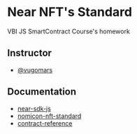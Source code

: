 
# Near NFT's Standard

VBI JS SmartContract Course's homework


## Instructor

- [@vugomars](https://github.com/vugomars)


## Documentation

- [near-sdk-js](https://github.com/near/near-sdk-js/blob/develop/examples/src/standard-nft/my-nft.ts)
- [nomicon-nft-standard](https://nomicon.io/Standards/Tokens/NonFungibleToken/Metadata)
- [contract-reference](https://github.com/vugomars/mint_nft_course-k10/tree/main/contract)

